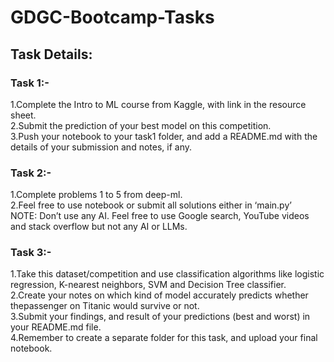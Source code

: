 # GDGC-Bootcamp-Tasks
## Task Details:
### Task 1:-

1.Complete the Intro to ML course from Kaggle, with link in the resource sheet.\
2.Submit the prediction of your best model on this competition.\
3.Push your notebook to your task1 folder, and add a README.md with the details of your submission and notes, if any.
### Task 2:-

1.Complete problems 1 to 5 from deep-ml.\
2.Feel free to use notebook or submit all solutions either in ‘main.py’\
NOTE: Don’t use any AI. Feel free to use Google search, YouTube videos and stack overflow but not any AI or LLMs.
### Task 3:-

1.Take this dataset/competition and use classification algorithms like logistic regression, K-nearest neighbors, SVM and Decision Tree classifier.\
2.Create your notes on which kind of model accurately predicts whether thepassenger on Titanic would survive or not.\
3.Submit your findings, and result of your predictions (best and worst) in your README.md file.\
4.Remember to create a separate folder for this task, and upload your final notebook.
